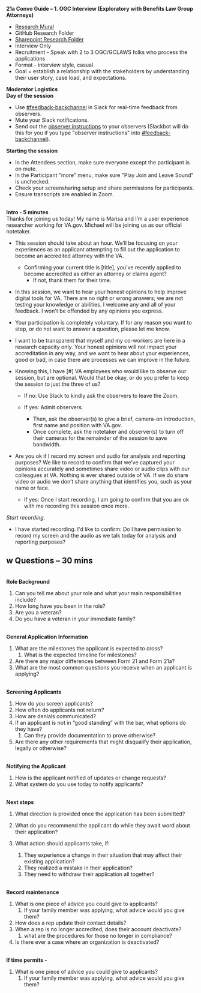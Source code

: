 ****21a Convo Guide – 1. OGC Interview (Exploratory with Benefits Law Group Attorneys)**** \
&#x20;

- [Research Mural](https://app.mural.co/t/departmentofveteransaffairs9999/m/departmentofveteransaffairs9999/1747745421512/ac1f8973c22f3741f694c3ad5f7df38343e82a2b?sender=u4c8b6076357da42993941037)&#x20;
- GitHub Research Folder
- [Sharepoint Research Folder](https://dvagov.sharepoint.com/:f:/r/sites/vaabdvro/Shared%20Documents/0%20-%20Benefits%20Portfolio%20-%20General/Research%20Recordings%20-%20Veteran-Staff-VSO/2025-06-ARM%20Form21a%20Prototype%20User%20test?csf=1\&web=1\&e=OouQDe)&#x20;
- Interview Only
- Recruitment - Speak with 2 to 3 OGC/GCLAWS folks who process the applications
- Format - interview style, casual
- Goal = establish a relationship with the stakeholders by understanding their user story, case load, and expectations.

****Moderator Logistics**** \
****Day of the session****&#x20;

- Use [#feedback-backchannel](https://dsva.slack.com/messages/C40B45NJK/details/) in Slack for real-time feedback from observers.&#x20;
- Mute your Slack notifications.
- Send out the [observer instructions](https://depo-platform-documentation.scrollhelp.site/research-design/Observer-guidelines.1622311177.html) to your observers (Slackbot will do this for you if you type "observer instructions" into [#feedback-backchannel](https://dsva.slack.com/channels/feedback-backchannel)).

****Starting the session****&#x20;

- In the Attendees section, make sure everyone except the participant is on mute.
- In the Participant "more" menu, make sure "Play Join and Leave Sound" is unchecked.
- Check your screensharing setup and share permissions for participants.
- Ensure transcripts are enabled in Zoom.

\
****Intro - 5 minutes**** \
Thanks for joining us today! My name is Marisa and I’m a user experience researcher working for VA.gov. Michael will be joining us as our official notetaker.

- This session should take about an hour. We’ll be focusing on your experiences as an applicant attempting to fill out the application to become an accredited attorney with the VA.
  - Confirming your current title is \[title], you’ve recently applied to become accredited as either an attorney or claims agent?
    - If not, thank them for their time.

- In this session, we want to hear your honest opinions to help improve digital tools for VA. There are no right or wrong answers; we are not testing your knowledge or abilities. I welcome any and all of your feedback. I won't be offended by any opinions you express.

- Your participation is completely voluntary. If for any reason you want to stop, or do not want to answer a question, please let me know.

- I want to be transparent that myself and my co-workers are here in a research capacity only. Your honest opinions will not impact your accreditation in any way, and we want to hear about your experiences, good or bad, in case there are processes we can improve in the future.

- Knowing this, I have \[#] VA employees who would like to observe our session, but are optional. Would that be okay, or do you prefer to keep the session to just the three of us?

  - If no: Use Slack to kindly ask the observers to leave the Zoom.

  - If yes: Admit observers.

    - Then, ask the observer(s) to give a brief, camera-on introduction, first name and position with VA.gov.
    - Once complete, ask the notetaker and observer(s) to turn off their cameras for the remainder of the session to save bandwidth.

- Are you ok if I record my screen and audio for analysis and reporting purposes? We like to record to confirm that we’ve captured your opinions accurately and sometimes share video or audio clips with our colleagues at VA. Nothing is ever shared outside of VA. If we do share video or audio we don’t share anything that identifies you, such as your name or face.
  - If yes: Once I start recording, I am going to confirm that you are ok with me recording this session once more.

_Start recording._&#x20;

- I have started recording. I'd like to confirm: Do I have permission to record my screen and the audio as we talk today for analysis and reporting purposes?


## **w Questions – 30 mins**&#x20;

&#x20;\
**Role Background**

1. Can you tell me about your role and what your main responsibilities include?
2. How long have you been in the role?
3. Are you a veteran?
4. Do you have a veteran in your immediate family?

\
**General Application Information**

1. What are the milestones the applicant is expected to cross?
   1. What is the expected timeline for milestones?
2. Are there any major differences between Form 21 and Form 21a?
3. What are the most common questions you receive when an applicant is applying?

\
**Screening Applicants**

1. How do you screen applicants?
2. How often do applicants not return?
3. How are denials communicated?
4. If an applicant is not in “good standing” with the bar, what options do they have?
   1. Can they provide documentation to prove otherwise?
5. Are there any other requirements that might disqualify their application, legally or otherwise?

\
**Notifying the Applicant**

1. How is the applicant notified of updates or change requests?
2. What system do you use today to notify applicants?

\
**Next steps**

1. What direction is provided once the application has been submitted?

2. What do you recommend the applicant do while they await word about their application?

3. What action should applicants take, if:

   1. They experience a change in their situation that may affect their existing application?
   2. They realized a mistake in their application?
   3. They need to withdraw their application all together?

\
**Record maintenance**

1. What is one piece of advice you could give to applicants?
   1. If your family member was applying, what advice would you give them?
2. How does a rep update their contact details?
3. When a rep is no longer accredited, does their account deactivate?
   1. what are the procedures for those no longer in compliance?
4. Is there ever a case where an organization is deactivated?

\
**If time permits -**

1. What is one piece of advice you could give to applicants?
   1. If your family member was applying, what advice would you give them?
